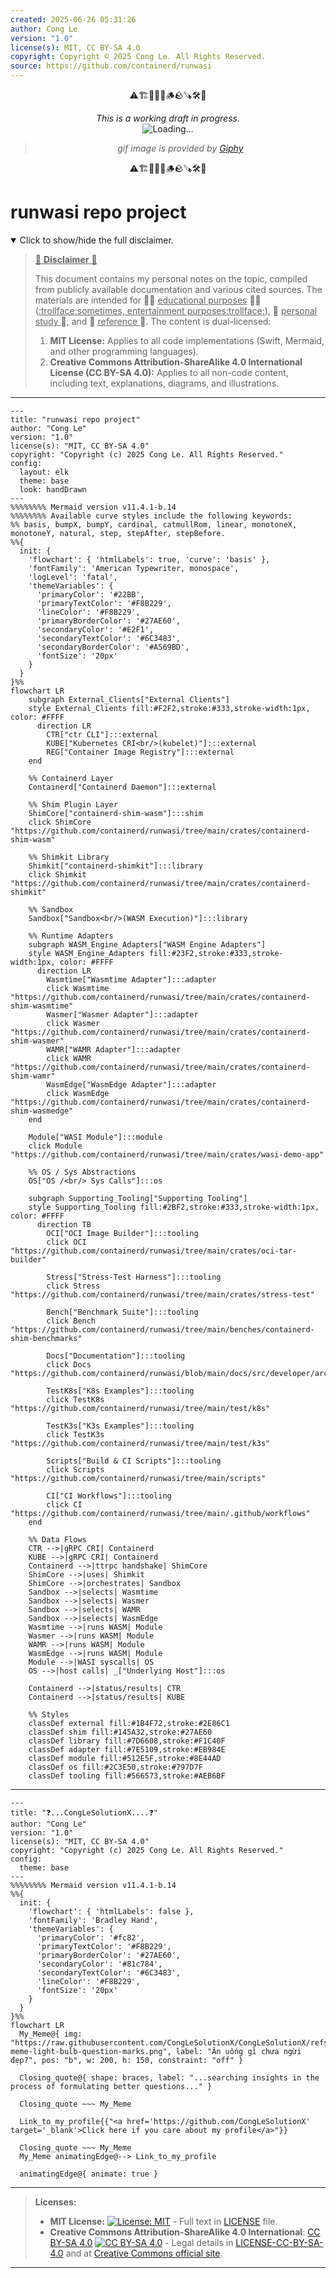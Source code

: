 ```yaml
---
created: 2025-06-26 05:31:26
author: Cong Le
version: "1.0"
license(s): MIT, CC BY-SA 4.0
copyright: Copyright © 2025 Cong Le. All Rights Reserved.
source: https://github.com/containerd/runwasi
---
```


<div align="center">
  <p>⚠️🏗️🚧🦺🧱🪵🪨🪚🛠️👷</p>
  <i>This is a working draft in progress.</i>
  <br/>
  <img alt="Loading…" src="https://media2.giphy.com/media/v1.Y2lkPTc5MGI3NjExaHJzMDhqNWl4ZHhocXIzOHpham44NXJ1cXB4dWtvOWZ3OXZyd2JtMiZlcD12MV9pbnRlcm5hbF9naWZfYnlfaWQmY3Q9Zw/d688ZL279Z4GB4mdj6/giphy.gif"/>
  <br/>
  <blockquote>
	  <i>gif image is provided by <a href="https://giphy.com">Giphy</a></i>
  </blockquote>
  <p>⚠️🏗️🚧🦺🧱🪵🪨🪚🛠️👷</p>

</div>


# runwasi repo project
<details open>
<summary>Click to show/hide the full disclaimer.</summary>
   
> <ins>📢 **Disclaimer** 🚨</ins>
>
> This document contains my personal notes on the topic,
> compiled from publicly available documentation and various cited sources.
> The materials are intended for 👨‍🎓 <ins>educational purposes</ins> 👨‍🎓 (<ins>:trollface:sometimes, entertainment purposes:trollface:</ins>), 📖 <ins> personal study </ins> 📖, and 🔖 <ins> reference </ins> 🔖.
> The content is dual-licensed:
> 1. **MIT License:** Applies to all code implementations (Swift, Mermaid, and other programming languages).
> 2. **Creative Commons Attribution-ShareAlike 4.0 International License (CC BY-SA 4.0):** Applies to all non-code content, including text, explanations, diagrams, and illustrations.

</details>


----

```mermaid
---
title: "runwasi repo project"
author: "Cong Le"
version: "1.0"
license(s): "MIT, CC BY-SA 4.0"
copyright: "Copyright (c) 2025 Cong Le. All Rights Reserved."
config:
  layout: elk
  theme: base
  look: handDrawn
---
%%%%%%%% Mermaid version v11.4.1-b.14
%%%%%%%% Available curve styles include the following keywords:
%% basis, bumpX, bumpY, cardinal, catmullRom, linear, monotoneX, monotoneY, natural, step, stepAfter, stepBefore.
%%{
  init: {
    'flowchart': { 'htmlLabels': true, 'curve': 'basis' },
    'fontFamily': 'American Typewriter, monospace',
    'logLevel': 'fatal',
    'themeVariables': {
      'primaryColor': '#22BB',
      'primaryTextColor': '#F8B229',
      'lineColor': '#F8B229',
      'primaryBorderColor': '#27AE60',
      'secondaryColor': '#E2F1',
      'secondaryTextColor': '#6C3483',
      'secondaryBorderColor': '#A569BD',
      'fontSize': '20px'
    }
  }
}%%
flowchart LR
    subgraph External_Clients["External Clients"]
    style External_Clients fill:#F2F2,stroke:#333,stroke-width:1px, color: #FFFF
	  direction LR
        CTR["ctr CLI"]:::external
        KUBE["Kubernetes CRI<br/>(kubelet)"]:::external
        REG["Container Image Registry"]:::external
    end

    %% Containerd Layer
    Containerd["Containerd Daemon"]:::external

    %% Shim Plugin Layer
    ShimCore["containerd-shim-wasm"]:::shim
    click ShimCore "https://github.com/containerd/runwasi/tree/main/crates/containerd-shim-wasm"

    %% Shimkit Library
    Shimkit["containerd-shimkit"]:::library
    click Shimkit "https://github.com/containerd/runwasi/tree/main/crates/containerd-shimkit"

    %% Sandbox
    Sandbox["Sandbox<br/>(WASM Execution)"]:::library

    %% Runtime Adapters
    subgraph WASM_Engine_Adapters["WASM Engine Adapters"]
    style WASM_Engine_Adapters fill:#23F2,stroke:#333,stroke-width:1px, color: #FFFF
	  direction LR
        Wasmtime["Wasmtime Adapter"]:::adapter
        click Wasmtime "https://github.com/containerd/runwasi/tree/main/crates/containerd-shim-wasmtime"
        Wasmer["Wasmer Adapter"]:::adapter
        click Wasmer "https://github.com/containerd/runwasi/tree/main/crates/containerd-shim-wasmer"
        WAMR["WAMR Adapter"]:::adapter
        click WAMR "https://github.com/containerd/runwasi/tree/main/crates/containerd-shim-wamr"
        WasmEdge["WasmEdge Adapter"]:::adapter
        click WasmEdge "https://github.com/containerd/runwasi/tree/main/crates/containerd-shim-wasmedge"
    end

    Module["WASI Module"]:::module
    click Module "https://github.com/containerd/runwasi/tree/main/crates/wasi-demo-app"

    %% OS / Sys Abstractions
    OS["OS /<br/> Sys Calls"]:::os

    subgraph Supporting_Tooling["Supporting Tooling"]
    style Supporting_Tooling fill:#2BF2,stroke:#333,stroke-width:1px, color: #FFFF
	  direction TB
        OCI["OCI Image Builder"]:::tooling
        click OCI "https://github.com/containerd/runwasi/tree/main/crates/oci-tar-builder"
        
        Stress["Stress-Test Harness"]:::tooling
        click Stress "https://github.com/containerd/runwasi/tree/main/crates/stress-test"
        
        Bench["Benchmark Suite"]:::tooling
        click Bench "https://github.com/containerd/runwasi/tree/main/benches/containerd-shim-benchmarks"
        
        Docs["Documentation"]:::tooling
        click Docs "https://github.com/containerd/runwasi/blob/main/docs/src/developer/architecture.md"
        
        TestK8s["K8s Examples"]:::tooling
        click TestK8s "https://github.com/containerd/runwasi/tree/main/test/k8s"
        
        TestK3s["K3s Examples"]:::tooling
        click TestK3s "https://github.com/containerd/runwasi/tree/main/test/k3s"
        
        Scripts["Build & CI Scripts"]:::tooling
        click Scripts "https://github.com/containerd/runwasi/tree/main/scripts"
        
        CI["CI Workflows"]:::tooling
        click CI "https://github.com/containerd/runwasi/tree/main/.github/workflows"
    end

    %% Data Flows
    CTR -->|gRPC CRI| Containerd
    KUBE -->|gRPC CRI| Containerd
    Containerd -->|ttrpc handshake| ShimCore
    ShimCore -->|uses| Shimkit
    ShimCore -->|orchestrates| Sandbox
    Sandbox -->|selects| Wasmtime
    Sandbox -->|selects| Wasmer
    Sandbox -->|selects| WAMR
    Sandbox -->|selects| WasmEdge
    Wasmtime -->|runs WASM| Module
    Wasmer -->|runs WASM| Module
    WAMR -->|runs WASM| Module
    WasmEdge -->|runs WASM| Module
    Module -->|WASI syscalls| OS
    OS -->|host calls| _["Underlying Host"]:::os

    Containerd -->|status/results| CTR
    Containerd -->|status/results| KUBE

    %% Styles
    classDef external fill:#1B4F72,stroke:#2E86C1
    classDef shim fill:#145A32,stroke:#27AE60
    classDef library fill:#7D6608,stroke:#F1C40F
    classDef adapter fill:#7E5109,stroke:#EB984E
    classDef module fill:#512E5F,stroke:#8E44AD
    classDef os fill:#2C3E50,stroke:#797D7F
    classDef tooling fill:#566573,stroke:#AEB6BF

```

----

```mermaid
---
title: "❓...CongLeSolutionX....❓"
author: "Cong Le"
version: "1.0"
license(s): "MIT, CC BY-SA 4.0"
copyright: "Copyright (c) 2025 Cong Le. All Rights Reserved."
config:
  theme: base
---
%%%%%%%% Mermaid version v11.4.1-b.14
%%{
  init: {
    'flowchart': { 'htmlLabels': false },
    'fontFamily': 'Bradley Hand',
    'themeVariables': {
      'primaryColor': '#fc82',
      'primaryTextColor': '#F8B229',
      'primaryBorderColor': '#27AE60',
      'secondaryColor': '#81c784',
      'secondaryTextColor': '#6C3483',
      'lineColor': '#F8B229',
      'fontSize': '20px'
    }
  }
}%%
flowchart LR
  My_Meme@{ img: "https://raw.githubusercontent.com/CongLeSolutionX/CongLeSolutionX/refs/heads/main/assets/images/My-meme-light-bulb-question-marks.png", label: "Ăn uống gì chưa ngừi đẹp?", pos: "b", w: 200, h: 150, constraint: "off" }

  Closing_quote@{ shape: braces, label: "...searching insights in the process of formulating better questions..." }

  Closing_quote ~~~ My_Meme
    
  Link_to_my_profile{{"<a href='https://github.com/CongLeSolutionX' target='_blank'>Click here if you care about my profile</a>"}}

  Closing_quote ~~~ My_Meme
  My_Meme animatingEdge@--> Link_to_my_profile
  
  animatingEdge@{ animate: true }

```

---
>**Licenses:**
>
>- **MIT License:**  [![License: MIT](https://img.shields.io/badge/License-MIT-yellow.svg)](LICENSE) - Full text in [LICENSE](LICENSE) file.
>- **Creative Commons Attribution-ShareAlike 4.0 International**: [CC BY-SA 4.0](https://creativecommons.org/licenses/by-sa/4.0/) [![CC BY-SA 4.0](https://licensebuttons.net/l/by-sa/4.0/88x31.png)](https://creativecommons.org/licenses/by-sa/4.0/) - Legal details in [LICENSE-CC-BY-SA-4.0](THE_PAST/LICENSE-CC-BY-SA-4.0) and at [Creative Commons official site](https://creativecommons.org/licenses/by-sa/4.0/).
>
---

